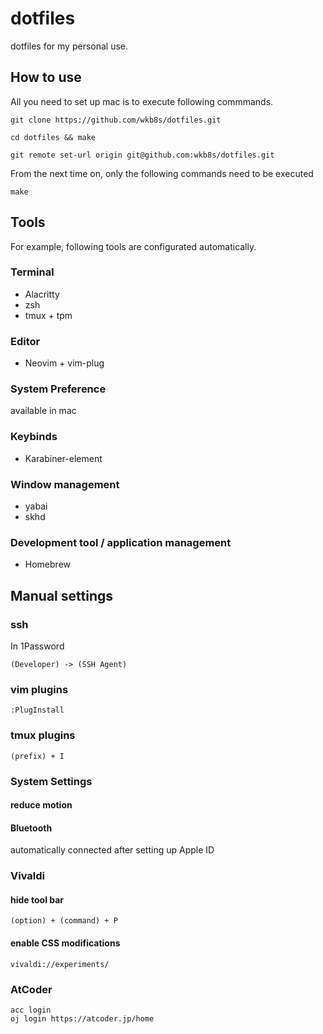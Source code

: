 # dotfiles
dotfiles for my personal use.

## How to use
All you need to set up mac is to execute following commmands.
```
git clone https://github.com/wkb8s/dotfiles.git
```
```
cd dotfiles && make
```
```
git remote set-url origin git@github.com:wkb8s/dotfiles.git
```
From the next time on, only the following commands need to be executed
```
make
```

## Tools
For example, following tools are configurated automatically.

### Terminal
- Alacritty
- zsh
- tmux + tpm

### Editor
- Neovim + vim-plug

### System Preference
available in mac

### Keybinds
- Karabiner-element

### Window management
- yabai
- skhd

### Development tool / application management
- Homebrew


## Manual settings
### ssh
In 1Password
```
(Developer) -> (SSH Agent)
```

### vim plugins
```
:PlugInstall
```

### tmux plugins
```
(prefix) + I
```

### System Settings
#### reduce motion
#### Bluetooth
automatically connected after setting up Apple ID

### Vivaldi
#### hide tool bar
```
(option) + (command) + P
```

#### enable CSS modifications
```
vivaldi://experiments/
```

### AtCoder

```
acc login
oj login https://atcoder.jp/home
```

